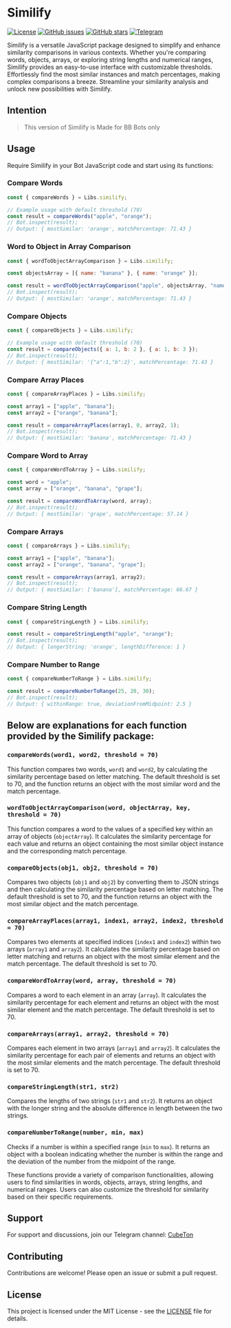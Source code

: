 
# Similify

[![License](https://img.shields.io/badge/license-MIT-blue.svg)](https://opensource.org/licenses/MIT)
[![GitHub issues](https://img.shields.io/github/issues/Untoldhacker-Dev/similify.bb.svg)](https://github.com/Untoldhacker-Dev/similify.bb/issues)
[![GitHub stars](https://img.shields.io/github/stars/Untoldhacker-Dev/similify.bb.svg)](https://github.com/Untoldhacker-Dev/similify.bb/stargazers)
[![Telegram](https://img.shields.io/badge/chat-on%20telegram-0088cc.svg)](https://t.me/CubeTon)

Similify is a versatile JavaScript package designed to simplify and enhance similarity comparisons in various contexts. Whether you're comparing words, objects, arrays, or exploring string lengths and numerical ranges, Similify provides an easy-to-use interface with customizable thresholds. Effortlessly find the most similar instances and match percentages, making complex comparisons a breeze. Streamline your similarity analysis and unlock new possibilities with Similify.

## Intention 

> This version of Similify is Made for BB Bots only



## Usage

Require Similify in your Bot JavaScript code and start using its functions:

### Compare Words

```javascript
const { compareWords } = Libs.similify;

// Example usage with default threshold (70)
const result = compareWords("apple", "orange");
// Bot.inspect(result);
// Output: { mostSimilar: 'orange', matchPercentage: 71.43 }  
```

### Word to Object in Array Comparison

```javascript
const { wordToObjectArrayComparison } = Libs.similify;

const objectsArray = [{ name: "banana" }, { name: "orange" }];

const result = wordToObjectArrayComparison("apple", objectsArray, "name");
// Bot.inspect(result);
// Output: { mostSimilar: 'orange', matchPercentage: 71.43 }  
```

### Compare Objects

```javascript
const { compareObjects } = Libs.similify;

// Example usage with default threshold (70)
const result = compareObjects({ a: 1, b: 2 }, { a: 1, b: 3 });
// Bot.inspect(result);
// Output: { mostSimilar: '{"a":1,"b":2}', matchPercentage: 71.43 }  
```

### Compare Array Places

```javascript
const { compareArrayPlaces } = Libs.similify;

const array1 = ["apple", "banana"];
const array2 = ["orange", "banana"];

const result = compareArrayPlaces(array1, 0, array2, 1);
// Bot.inspect(result);
// Output: { mostSimilar: 'banana', matchPercentage: 71.43 }  
```

### Compare Word to Array

```javascript
const { compareWordToArray } = Libs.similify;

const word = "apple";
const array = ["orange", "banana", "grape"];

const result = compareWordToArray(word, array);
// Bot.inspect(result);
// Output: { mostSimilar: 'grape', matchPercentage: 57.14 }  
```

### Compare Arrays

```javascript
const { compareArrays } = Libs.similify;

const array1 = ["apple", "banana"];
const array2 = ["orange", "banana", "grape"];

const result = compareArrays(array1, array2);
// Bot.inspect(result);
// Output: { mostSimilar: ['banana'], matchPercentage: 66.67 }  
```

### Compare String Length

```javascript
const { compareStringLength } = Libs.similify;

const result = compareStringLength("apple", "orange");
// Bot.inspect(result);
// Output: { longerString: 'orange', lengthDifference: 1 }  
```

### Compare Number to Range

```javascript
const { compareNumberToRange } = Libs.similify;

const result = compareNumberToRange(25, 20, 30);
// Bot.inspect(result);
// Output: { withinRange: true, deviationFromMidpoint: 2.5 }  
```

## Below are explanations for each function provided by the Similify package:

### `compareWords(word1, word2, threshold = 70)`

This function compares two words, `word1` and `word2`, by calculating the similarity percentage based on letter matching. The default threshold is set to 70, and the function returns an object with the most similar word and the match percentage.

### `wordToObjectArrayComparison(word, objectArray, key, threshold = 70)`

This function compares a word to the values of a specified key within an array of objects (`objectArray`). It calculates the similarity percentage for each value and returns an object containing the most similar object instance and the corresponding match percentage.

### `compareObjects(obj1, obj2, threshold = 70)`

Compares two objects (`obj1` and `obj2`) by converting them to JSON strings and then calculating the similarity percentage based on letter matching. The default threshold is set to 70, and the function returns an object with the most similar object and the match percentage.

### `compareArrayPlaces(array1, index1, array2, index2, threshold = 70)`

Compares two elements at specified indices (`index1` and `index2`) within two arrays (`array1` and `array2`). It calculates the similarity percentage based on letter matching and returns an object with the most similar element and the match percentage. The default threshold is set to 70.

### `compareWordToArray(word, array, threshold = 70)`

Compares a word to each element in an array (`array`). It calculates the similarity percentage for each element and returns an object with the most similar element and the match percentage. The default threshold is set to 70.

### `compareArrays(array1, array2, threshold = 70)`

Compares each element in two arrays (`array1` and `array2`). It calculates the similarity percentage for each pair of elements and returns an object with the most similar elements and the match percentage. The default threshold is set to 70.

### `compareStringLength(str1, str2)`

Compares the lengths of two strings (`str1` and `str2`). It returns an object with the longer string and the absolute difference in length between the two strings.

### `compareNumberToRange(number, min, max)`

Checks if a number is within a specified range (`min` to `max`). It returns an object with a boolean indicating whether the number is within the range and the deviation of the number from the midpoint of the range.

These functions provide a variety of comparison functionalities, allowing users to find similarities in words, objects, arrays, string lengths, and numerical ranges. Users can also customize the threshold for similarity based on their specific requirements.


## Support

For support and discussions, join our Telegram channel: [CubeTon](https://t.me/CubeTon)

## Contributing

Contributions are welcome! Please open an issue or submit a pull request.

## License

This project is licensed under the MIT License - see the [LICENSE](LICENSE) file for details.
